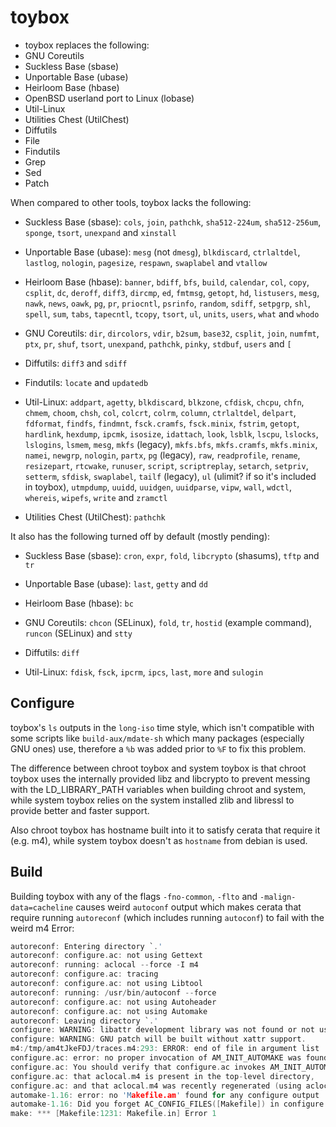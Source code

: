 # toybox
*   toybox replaces the following:
*   GNU Coreutils
*   Suckless Base (sbase)
*   Unportable Base (ubase)
*   Heirloom Base (hbase)
*   OpenBSD userland port to Linux (lobase)
*   Util-Linux
*   Utilities Chest (UtilChest)
*   Diffutils
*   File
*   Findutils
*   Grep
*   Sed
*   Patch

When compared to other tools, toybox lacks the following:

*   Suckless Base (sbase): `cols`, `join`, `pathchk`, `sha512-224um`,
    `sha512-256um`, `sponge`, `tsort`, `unexpand` and `xinstall`

*   Unportable Base (ubase): `mesg` (not `dmesg`), `blkdiscard`, `ctrlaltdel`,
    `lastlog`, `nologin`, `pagesize`, `respawn`, `swaplabel` and `vtallow`

*   Heirloom Base (hbase): `banner`, `bdiff`, `bfs`, `build`, `calendar`, `col`,
    `copy`, `csplit`, `dc`, `deroff`, `diff3`, `dircmp`, `ed`, `fmtmsg`,
    `getopt`, `hd`, `listusers`, `mesg`, `nawk`, `news`, `oawk`, `pg`, `pr`,
    `priocntl`, `psrinfo`, `random`, `sdiff`, `setpgrp`, `shl`, `spell`, `sum`,
    `tabs`, `tapecntl`, `tcopy`, `tsort`, `ul`, `units`, `users`, `what` and
    `whodo`

*   GNU Coreutils: `dir`, `dircolors`, `vdir`, `b2sum`, `base32`, `csplit`,
    `join`, `numfmt`, `ptx`, `pr`, `shuf`, `tsort`, `unexpand`, `pathchk`,
    `pinky`, `stdbuf`, `users` and `[`

*   Diffutils: `diff3` and `sdiff`

*   Findutils: `locate` and `updatedb`

*   Util-Linux: `addpart`, `agetty`, `blkdiscard`, `blkzone`, `cfdisk`, `chcpu`,
    `chfn`, `chmem`, `choom`, `chsh`, `col`, `colcrt`, `colrm`, `column`,
    `ctrlaltdel`, `delpart`, `fdformat`, `findfs`, `findmnt`, `fsck.cramfs`,
    `fsck.minix`, `fstrim`, `getopt`, `hardlink`, `hexdump`, `ipcmk`, `isosize`,
    `idattach`, `look`, `lsblk`, `lscpu`, `lslocks`, `lslogins`, `lsmem`,
    `mesg`, `mkfs` (legacy), `mkfs.bfs`, `mkfs.cramfs`, `mkfs.minix`, `namei`,
    `newgrp`, `nologin`, `partx`, `pg` (legacy), `raw`, `readprofile`, `rename`,
    `resizepart`, `rtcwake`, `runuser`, `script`, `scriptreplay`, `setarch`,
    `setpriv`, `setterm`, `sfdisk`, `swaplabel`, `tailf` (legacy), `ul` (ulimit?
    if so it's included in toybox), `utmpdump`, `uuidd`, `uuidgen`, `uuidparse`,
    `vipw`, `wall`, `wdctl`, `whereis`, `wipefs`, `write` and `zramctl`

*   Utilities Chest (UtilChest): `pathchk`

It also has the following turned off by default (mostly pending):

*   Suckless Base (sbase): `cron`, `expr`, `fold`, `libcrypto` (shasums), `tftp`
    and `tr`

*   Unportable Base (ubase): `last`, `getty` and `dd`

*   Heirloom Base (hbase): `bc`

*   GNU Coreutils: `chcon` (SELinux), `fold`, `tr`, `hostid` (example command),
    `runcon` (SELinux) and `stty`

*   Diffutils: `diff`

*   Util-Linux: `fdisk`, `fsck`, `ipcrm`, `ipcs`, `last`, `more` and `sulogin`

## Configure
toybox's `ls` outputs in the `long-iso` time style, which isn't compatible with
some scripts like `build-aux/mdate-sh` which many packages (especially GNU ones)
use, therefore a `%b` was added prior to `%F` to fix this problem.

The difference between chroot toybox and system toybox is that chroot toybox
uses the internally provided libz and libcrypto to prevent messing with the
LD_LIBRARY_PATH variables when building chroot and system, while system toybox
relies on the system installed zlib and libressl to provide better and faster
support.

Also chroot toybox has hostname built into it to satisfy cerata that require it
(e.g. m4), while system toybox doesn't as `hostname` from debian is used.

## Build
Building toybox with any of the flags `-fno-common`, `-flto` and
`-malign-data=cacheline` causes weird `autoconf` output which makes cerata that
require running `autoreconf` (which includes running `autoconf`) to fail with
the weird m4 Error:
```C
autoreconf: Entering directory `.'
autoreconf: configure.ac: not using Gettext
autoreconf: running: aclocal --force -I m4
autoreconf: configure.ac: tracing
autoreconf: configure.ac: not using Libtool
autoreconf: running: /usr/bin/autoconf --force
autoreconf: configure.ac: not using Autoheader
autoreconf: configure.ac: not using Automake
autoreconf: Leaving directory `.'
configure: WARNING: libattr development library was not found or not usable.
configure: WARNING: GNU patch will be built without xattr support.
m4:/tmp/am4tJkeFDJ/traces.m4:293: ERROR: end of file in argument list
configure.ac: error: no proper invocation of AM_INIT_AUTOMAKE was found.
configure.ac: You should verify that configure.ac invokes AM_INIT_AUTOMAKE,
configure.ac: that aclocal.m4 is present in the top-level directory,
configure.ac: and that aclocal.m4 was recently regenerated (using aclocal)
automake-1.16: error: no 'Makefile.am' found for any configure output
automake-1.16: Did you forget AC_CONFIG_FILES([Makefile]) in configure.ac?
make: *** [Makefile:1231: Makefile.in] Error 1
```
